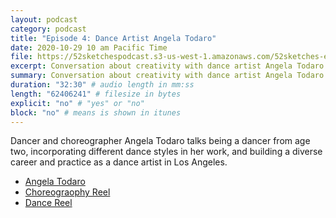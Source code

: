 ```yaml
---
layout: podcast
category: podcast
title: "Episode 4: Dance Artist Angela Todaro"
date: 2020-10-29 10 am Pacific Time
file: https://52sketchespodcast.s3-us-west-1.amazonaws.com/52sketches-episode-004.mp3
excerpt: Conversation about creativity with dance artist Angela Todaro
summary: Conversation about creativity with dance artist Angela Todaro
duration: "32:30" # audio length in mm:ss
length: "62406241" # filesize in bytes
explicit: "no" # "yes" or "no"
block: "no" # means is shown in itunes
---
```


Dancer and choreographer Angela Todaro talks being a dancer from age two,
incorporating different dance styles in her work, and building a diverse career
and practice as a dance artist in Los Angeles.

- [Angela Todaro](http://www.angelatodaro.com)
- [Choreograophy Reel](https://www.youtube.com/watch?v=e2tiHs05Xds)
- [Dance Reel](https://www.youtube.com/watch?v=G5bFnrFqb-I)
